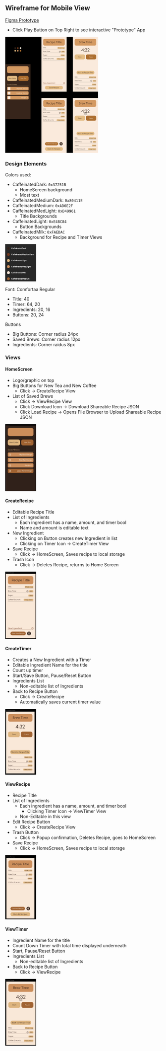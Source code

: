 ## Wireframe for Mobile View
[Figma Prototype](https://www.figma.com/file/ji6HJPj8p5tGt9Mrhyk2W3/Wireframe?node-id=0%3A1&t=33D635xKZsiyElx5-1)
- Click Play Button on Top Right to see interactive "Prototype" App

<img src="Wireframe.png" width="300">

### Design Elements

Colors used:
- CaffeinatedDark: `0x37251B`
  - HomeScreen background
  - Most text
- CaffeinatedMediumDark: `0x80411E`
- CaffeinatedMedium: `0xAD6E2F`
- CaffeinatedMedLight: `0xD49961`
  - Title Backgrounds
- CaffeinatedLight: `0xE4BC84`
  - Button Backgrounds
- CaffeinatedMilk: `0xFAEDAC`
  - Background for Recipe and Timer Views 

<img src="images/ColorPalate.jpg" width="100">

Font: Comfortaa Regular
- Title: 40
- Timer: 64, 20
- Ingredients: 20, 16
- Buttons: 20, 24

Buttons
- Big Buttons: Corner radius 24px
- Saved Brews: Corner radius 12px
- Ingredients: Corner raidus 8px

### Views
#### HomeScreen
- Logo/graphic on top
- Big Buttons for New Tea and New Coffee
  - Click -> CreateRecipe View
- List of Saved Brews
  - Click -> ViewRecipe View
  - Click Download Icon -> Download Shareable Recipe JSON
  - Click Load Recipe -> Opens File Browser to Upload Shareable Recipe JSON

<img src="images/HomeScreen.jpg" width="100">

#### CreateRecipe
- Editable Recipe Title
- List of Ingredients
  - Each ingredient has a name, amount, and timer bool
  - Name and amount is editable text
- New Ingredient
  - Clicking on Button creates new Ingredient in list
  - Clicking on Timer Icon -> CreateTimer View
- Save Recipe
  - Click -> HomeScreen, Saves recipe to local storage
- Trash Icon
  - Click -> Deletes Recipe, returns to Home Screen

<img src="images/CreateRecipe.jpg" width="100">

#### CreateTimer
- Creates a New Ingredient with a Timer
- Editable Ingredient Name for the title
- Count up timer
- Start/Save Button, Pause/Reset Button
- Ingredients List
  - Non-editable list of Ingredients
- Back to Recipe Button
  - Click -> CreateRecipe
  - Automatically saves current timer value

<img src="images/CreateTimer.jpg" width="100">

#### ViewRecipe
- Recipe Title
- List of Ingredients
  - Each ingredient has a name, amount, and timer bool
    - Clicking Timer Icon -> ViewTimer View
  - Non-Editable in this view
- Edit Recipe Button
  - Click -> CreateRecipe View
- Trash Button
  - Click -> Popup confirmation, Deletes Recipe, goes to HomeScreen
- Save Recipe
  - Click -> HomeScreen, Saves recipe to local storage

<img src="images/ViewRecipe.jpg" width="100">

#### ViewTimer
- Ingredient Name for the title
- Count Down Timer with total time displayed underneath
- Start, Pause/Reset Button
- Ingredients List
  - Non-editable list of Ingredients
- Back to Recipe Button
  - Click -> ViewRecipe

<img src="images/ViewTimer.jpg" width="100">